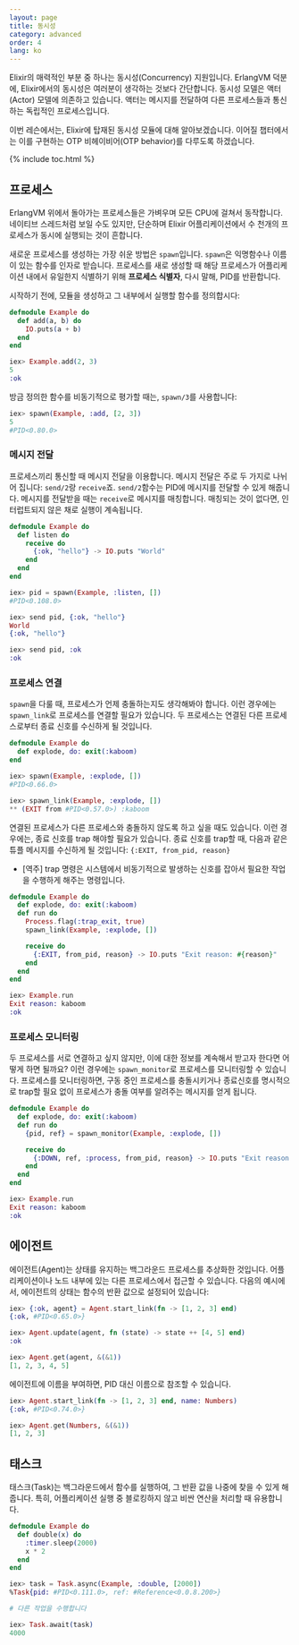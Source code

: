 ```yaml
---
layout: page
title: 동시성
category: advanced
order: 4
lang: ko
---
```


Elixir의 매력적인 부분 중 하나는 동시성(Concurrency) 지원입니다. ErlangVM 덕분에, Elixir에서의 동시성은 여러분이 생각하는 것보다 간단합니다. 동시성 모델은 액터(Actor) 모델에 의존하고 있습니다. 액터는 메시지를 전달하여 다른 프로세스들과 통신하는 독립적인 프로세스입니다.

이번 레슨에서는, Elixir에 탑재된 동시성 모듈에 대해 알아보겠습니다. 이어질 챕터에서는 이를 구현하는 OTP 비헤이비어(OTP behavior)를 다루도록 하겠습니다.

{% include toc.html %}

## 프로세스

ErlangVM 위에서 돌아가는 프로세스들은 가벼우며 모든 CPU에 걸쳐서 동작합니다. 네이티브 스레드처럼 보일 수도 있지만, 단순하며 Elixir 어플리케이션에서 수 천개의 프로세스가 동시에 실행되는 것이 흔합니다.

새로운 프로세스를 생성하는 가장 쉬운 방법은 `spawn`입니다. `spawn`은 익명함수나 이름이 있는 함수를 인자로 받습니다. 프로세스를 새로 생성할 때 해당 프로세스가 어플리케이션 내에서 유일한지 식별하기 위해 **프로세스 식별자**, 다시 말해, PID를 반환합니다.

시작하기 전에, 모듈을 생성하고 그 내부에서 실행할 함수를 정의합시다:

```elixir
defmodule Example do
  def add(a, b) do
    IO.puts(a + b)
  end
end

iex> Example.add(2, 3)
5
:ok
```

방금 정의한 함수를 비동기적으로 평가할 때는, `spawn/3`를 사용합니다:

```elixir
iex> spawn(Example, :add, [2, 3])
5
#PID<0.80.0>
```

### 메시지 전달

프로세스끼리 통신할 때 메시지 전달을 이용합니다. 메시지 전달은 주로 두 가지로 나뉘어 집니다: `send/2`랑 `receive`죠. `send/2`함수는 PID에 메시지를 전달할 수 있게 해줍니다. 메시지를 전달받을 때는 `receive`로 메시지를 매칭합니다. 매칭되는 것이 없다면, 인터럽트되지 않은 채로 실행이 계속됩니다.

```elixir
defmodule Example do
  def listen do
    receive do
      {:ok, "hello"} -> IO.puts "World"
    end
  end
end

iex> pid = spawn(Example, :listen, [])
#PID<0.108.0>

iex> send pid, {:ok, "hello"}
World
{:ok, "hello"}

iex> send pid, :ok
:ok
```

### 프로세스 연결

`spawn`을 다룰 때, 프로세스가 언제 충돌하는지도 생각해봐야 합니다. 이런 경우에는 `spawn_link`로 프로세스를 연결할 필요가 있습니다. 두 프로세스는 연결된 다른 프로세스로부터 종료 신호를 수신하게 될 것입니다.

```elixir
defmodule Example do
  def explode, do: exit(:kaboom)
end

iex> spawn(Example, :explode, [])
#PID<0.66.0>

iex> spawn_link(Example, :explode, [])
** (EXIT from #PID<0.57.0>) :kaboom
```

연결된 프로세스가 다른 프로세스와 충돌하지 않도록 하고 싶을 때도 있습니다. 이런 경우에는, 종료 신호를 trap 해야할 필요가 있습니다. 종료 신호를 trap할 때, 다음과 같은 튜플 메시지를 수신하게 될 것입니다: `{:EXIT, from_pid, reason}`
- [역주] trap 명령은 시스템에서 비동기적으로 발생하는 신호를 잡아서 필요한 작업을 수행하게 해주는 명령입니다. 

```elixir
defmodule Example do
  def explode, do: exit(:kaboom)
  def run do
    Process.flag(:trap_exit, true)
    spawn_link(Example, :explode, [])

    receive do
      {:EXIT, from_pid, reason} -> IO.puts "Exit reason: #{reason}"
    end
  end
end

iex> Example.run
Exit reason: kaboom
:ok
```

### 프로세스 모니터링

두 프로세스를 서로 연결하고 싶지 않지만, 이에 대한 정보를 계속해서 받고자 한다면 어떻게 하면 될까요? 이런 경우에는 `spawn_monitor`로 프로세스를 모니터링할 수 있습니다. 프로세스를 모니터링하면, 구동 중인 프로세스를 충돌시키거나 종료신호를 명시적으로 trap할 필요 없이 프로세스가 충돌 여부를 알려주는 메시지를 얻게 됩니다.

```elixir
defmodule Example do
  def explode, do: exit(:kaboom)
  def run do
    {pid, ref} = spawn_monitor(Example, :explode, [])

    receive do
      {:DOWN, ref, :process, from_pid, reason} -> IO.puts "Exit reason: #{reason}"
    end
  end
end

iex> Example.run
Exit reason: kaboom
:ok
```

## 에이전트

에이전트(Agent)는 상태를 유지하는 백그라운드 프로세스를 추상화한 것입니다. 어플리케이션이나 노드 내부에 있는 다른 프로세스에서 접근할 수 있습니다. 다음의 예시에서, 에이전트의 상태는 함수의 반환 값으로 설정되어 있습니다:

```elixir
iex> {:ok, agent} = Agent.start_link(fn -> [1, 2, 3] end)
{:ok, #PID<0.65.0>}

iex> Agent.update(agent, fn (state) -> state ++ [4, 5] end)
:ok

iex> Agent.get(agent, &(&1))
[1, 2, 3, 4, 5]
```

에이전트에 이름을 부여하면, PID 대신 이름으로 참조할 수 있습니다.

```elixir
iex> Agent.start_link(fn -> [1, 2, 3] end, name: Numbers)
{:ok, #PID<0.74.0>}

iex> Agent.get(Numbers, &(&1))
[1, 2, 3]
```

## 태스크

태스크(Task)는 백그라운드에서 함수를 실행하여, 그 반환 값을 나중에 찾을 수 있게 해줍니다. 특히, 어플리케이션 실행 중 블로킹하지 않고 비싼 연산을 처리할 때 유용합니다.

```elixir
defmodule Example do
  def double(x) do
    :timer.sleep(2000)
    x * 2
  end
end

iex> task = Task.async(Example, :double, [2000])
%Task{pid: #PID<0.111.0>, ref: #Reference<0.0.8.200>}

# 다른 작업을 수행합니다

iex> Task.await(task)
4000
```
